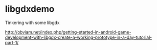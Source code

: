 libgdxdemo
==========

Tinkering with some libgdx


http://obviam.net/index.php/getting-started-in-android-game-development-with-libgdx-create-a-working-prototype-in-a-day-tutorial-part-1/
